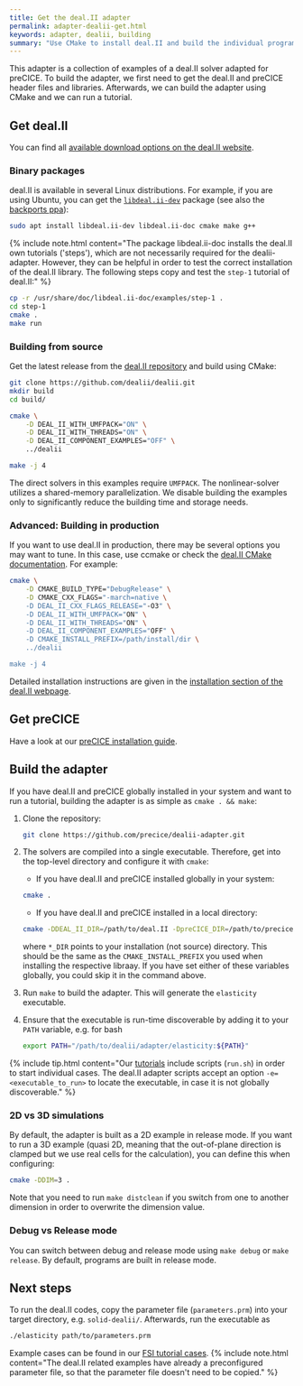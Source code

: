```yaml
---
title: Get the deal.II adapter
permalink: adapter-dealii-get.html
keywords: adapter, dealii, building
summary: "Use CMake to install deal.II and build the individual programs."
---
```


This adapter is a collection of examples of a deal.II solver adapted for preCICE. To build the adapter, we first need to get the deal.II and preCICE header files and libraries. Afterwards, we can build the adapter using CMake and we can run a tutorial.

## Get deal.II

You can find all [available download options on the deal.II website](https://dealii.org/download.html).

### Binary packages

deal.II is available in several Linux distributions. For example, if you are using Ubuntu, you can get the [`libdeal.ii-dev`](https://packages.ubuntu.com/search?keywords=libdeal.ii-dev) package (see also the [backports ppa](https://launchpad.net/~ginggs/+archive/ubuntu/deal.ii-9.2.0-backports)):

```bash
sudo apt install libdeal.ii-dev libdeal.ii-doc cmake make g++
```

{% include note.html content="The package libdeal.ii-doc installs the deal.II own tutorials ('steps'), which are not necessarily required for the dealii-adapter. However, they can be helpful in order to test the correct installation of the deal.II library. The following steps copy and test the `step-1` tutorial of deal.II:" %}

```bash
cp -r /usr/share/doc/libdeal.ii-doc/examples/step-1 .
cd step-1
cmake .
make run
```

### Building from source

Get the latest release from the [deal.II repository](https://github.com/dealii/dealii) and build using CMake:

```bash
git clone https://github.com/dealii/dealii.git
mkdir build
cd build/

cmake \
    -D DEAL_II_WITH_UMFPACK="ON" \
    -D DEAL_II_WITH_THREADS="ON" \
    -D DEAL_II_COMPONENT_EXAMPLES="OFF" \
    ../dealii

make -j 4
```

The direct solvers in this examples require `UMFPACK`. The nonlinear-solver utilizes a shared-memory parallelization. We disable building the examples only to significantly reduce the building time and storage needs.

### Advanced: Building in production

If you want to use deal.II in production, there may be several options you may want to tune. In this case, use ccmake or check the [deal.II CMake documentation](https://www.dealii.org/9.2.0/users/cmake_dealii.html). For example:

```bash
cmake \
    -D CMAKE_BUILD_TYPE="DebugRelease" \
    -D CMAKE_CXX_FLAGS="-march=native \
    -D DEAL_II_CXX_FLAGS_RELEASE="-O3" \
    -D DEAL_II_WITH_UMFPACK="ON" \
    -D DEAL_II_WITH_THREADS="ON" \
    -D DEAL_II_COMPONENT_EXAMPLES="OFF" \
    -D CMAKE_INSTALL_PREFIX=/path/install/dir \
    ../dealii

make -j 4
```

Detailed installation instructions are given in the [installation section of the deal.II webpage](https://www.dealii.org/current/readme.html).

## Get preCICE

Have a look at our [preCICE installation guide](installation-overview.html).

## Build the adapter

If you have deal.II and preCICE globally installed in your system and want to run a tutorial, building the adapter is as simple as `cmake . && make`:

1. Clone the repository:

   ```bash
   git clone https://github.com/precice/dealii-adapter.git
   ```

2. The solvers are compiled into a single executable. Therefore, get into the top-level directory and configure it with `cmake`:
   - If you have deal.II and preCICE installed globally in your system:

   ```bash
   cmake .
   ```

   - If you have deal.II and preCICE installed in a local directory:

   ```bash
   cmake -DDEAL_II_DIR=/path/to/deal.II -DpreCICE_DIR=/path/to/precice .
   ```

   where `*_DIR` points to your installation (not source) directory. This should be the same as the `CMAKE_INSTALL_PREFIX` you used when installing the respective libraay. If you have set either of these variables globally, you could skip it in the command above.
3. Run `make` to build the adapter. This will generate the `elasticity` executable.
4. Ensure that the executable is run-time discoverable by adding it to your `PATH` variable, e.g. for bash

   ```bash
   export PATH="/path/to/dealii/adapter/elasticity:${PATH}"
   ```

{% include tip.html content="Our [tutorials](tutorials.html) include scripts (`run.sh`) in order to start individual cases. The deal.II adapter scripts accept an option `-e=<executable_to_run>` to locate the executable, in case it is not globally discoverable." %}

### 2D vs 3D simulations

By default, the adapter is built as a 2D example in release mode.
If you want to run a 3D example (quasi 2D, meaning that the out-of-plane direction is clamped but we use real cells for the calculation), you can define this when configuring:

```bash
cmake -DDIM=3 .
```

Note that you need to run `make distclean` if you switch from one to another dimension in order to overwrite the dimension value.

### Debug vs Release mode

You can switch between debug and release mode using `make debug` or `make release`. By default, programs are built in release mode.

## Next steps

To run the deal.II codes, copy the parameter file (`parameters.prm`) into your target directory, e.g. `solid-dealii/`. Afterwards, run the executable as

```bash
./elasticity path/to/parameters.prm
```

Example cases can be found in our [FSI tutorial cases](tutorials.html).
{% include note.html content="The deal.II related examples have already a preconfigured parameter file, so that the parameter file doesn't need to be copied." %}
